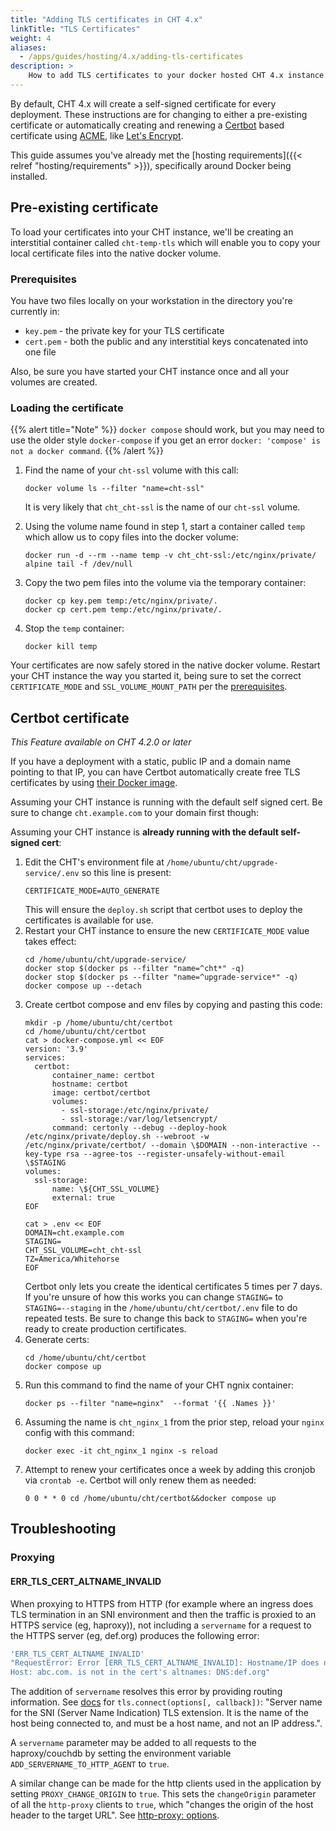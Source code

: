 ```yaml
---
title: "Adding TLS certificates in CHT 4.x"
linkTitle: "TLS Certificates"
weight: 4
aliases:
  - /apps/guides/hosting/4.x/adding-tls-certificates
description: >
    How to add TLS certificates to your docker hosted CHT 4.x instance
---
```


By default, CHT 4.x will create a self-signed certificate for every deployment.  These instructions are for changing to either a pre-existing certificate or automatically creating and renewing a [Certbot](https://certbot.eff.org/) based certificate using [ACME](https://acmeclients.com/), like [Let's Encrypt](https://letsencrypt.org/).

This guide assumes you've already met the [hosting requirements]({{< relref "hosting/requirements" >}}), specifically around Docker being installed.

## Pre-existing certificate

To load your certificates into your CHT instance, we'll be creating an interstitial container called `cht-temp-tls` which will enable you to copy your local certificate files into the native docker volume.

### Prerequisites

You have two files locally on your workstation in the directory you're currently in:

   * `key.pem` - the private key for your TLS certificate
   * `cert.pem` - both the public and any interstitial keys concatenated into one file

Also, be sure you have started your CHT instance once and all your volumes are created.  

### Loading the certificate

{{% alert title="Note" %}}
`docker compose` should work, but you may need to use the older style `docker-compose` if you get an error `docker: 'compose' is not a docker command`.
{{% /alert %}}

1. Find the name of your `cht-ssl` volume with this call:

   ```shell
   docker volume ls --filter "name=cht-ssl"
   ```
   It is very likely that `cht_cht-ssl` is the name of our `cht-ssl` volume.
2. Using the volume name found in step 1, start a container called `temp` which allow us to copy files into the docker volume:

    ```shell
   docker run -d --rm --name temp -v cht_cht-ssl:/etc/nginx/private/ alpine tail -f /dev/null
   ```
3. Copy the two pem files into the volume via the temporary container:
   ```
   docker cp key.pem temp:/etc/nginx/private/.
   docker cp cert.pem temp:/etc/nginx/private/.
   ```
4. Stop the `temp` container: 
   ```shell
   docker kill temp
   ```

Your certificates are now safely stored in the native docker volume. Restart your CHT instance the way you started it, being sure to set the correct `CERTIFICATE_MODE` and `SSL_VOLUME_MOUNT_PATH` per the [prerequisites](#prerequisites).

## Certbot certificate

_This Feature available on CHT 4.2.0 or later_

If you have a deployment with a static, public IP and a domain name pointing to that IP, you can have Certbot automatically create free TLS certificates by using [their Docker image](https://hub.docker.com/r/certbot/certbot/). 

Assuming your CHT instance is running with the default self signed cert. Be sure to change `cht.example.com` to your domain first though:


Assuming your CHT instance is **already running with the default self-signed cert**:

1. Edit the CHT's environment file at `/home/ubuntu/cht/upgrade-service/.env` so this line is present:
   ```shell
   CERTIFICATE_MODE=AUTO_GENERATE
   ```
   This will ensure the `deploy.sh` script that certbot uses to deploy the certificates is available for use.
2. Restart your CHT instance to ensure the new `CERTIFICATE_MODE` value takes effect:
   ```shell
   cd /home/ubuntu/cht/upgrade-service/
   docker stop $(docker ps --filter "name=^cht*" -q)
   docker stop $(docker ps --filter "name=^upgrade-service*" -q)
   docker compose up --detach
   ```
3. Create certbot compose and env files by copying and pasting this code:
   ```shell
   mkdir -p /home/ubuntu/cht/certbot
   cd /home/ubuntu/cht/certbot
   cat > docker-compose.yml << EOF
   version: '3.9'
   services:
     certbot:
         container_name: certbot
         hostname: certbot
         image: certbot/certbot
         volumes:
           - ssl-storage:/etc/nginx/private/
           - ssl-storage:/var/log/letsencrypt/
         command: certonly --debug --deploy-hook /etc/nginx/private/deploy.sh --webroot -w /etc/nginx/private/certbot/ --domain \$DOMAIN --non-interactive --key-type rsa --agree-tos --register-unsafely-without-email \$STAGING
   volumes:
     ssl-storage:
         name: \${CHT_SSL_VOLUME}
         external: true
   EOF
   
   cat > .env << EOF
   DOMAIN=cht.example.com
   STAGING=
   CHT_SSL_VOLUME=cht_cht-ssl
   TZ=America/Whitehorse
   EOF
   ```
   Certbot only lets you create the identical certificates 5 times per 7 days.  If you're unsure of how this works you can change `STAGING=` to `STAGING=--staging` in the `/home/ubuntu/cht/certbot/.env` file to do repeated tests.  Be sure to change this back to `STAGING=` when you're ready to create production certificates.
4. Generate certs:
   ```shell
   cd /home/ubuntu/cht/certbot
   docker compose up
   ```
5. Run this command to find the name of your CHT ngnix container:
   ```shell
   docker ps --filter "name=nginx"  --format '{{ .Names }}'
   ```
6. Assuming the name is `cht_nginx_1` from the prior step, reload your `nginx` config with this command:
    ```shell
    docker exec -it cht_nginx_1 nginx -s reload
    ```
7. Attempt to renew your certificates once a week by adding this cronjob via `crontab -e`.  Certbot will only renew them as needed:
   ```shell
   0 0 * * 0 cd /home/ubuntu/cht/certbot&&docker compose up
   ```

## Troubleshooting

### Proxying

#### ERR_TLS_CERT_ALTNAME_INVALID

When proxying to HTTPS from HTTP (for example where an ingress does TLS termination in an SNI environment and then the traffic is proxied to an HTTPS service (eg, haproxy)), not including a `servername` for a request to the HTTPS server (eg, def.org) produces the following error:

   ```sh 
   'ERR_TLS_CERT_ALTNAME_INVALID'
   "RequestError: Error [ERR_TLS_CERT_ALTNAME_INVALID]: Hostname/IP does not match certificate's altnames:
   Host: abc.com. is not in the cert's altnames: DNS:def.org"
   ```

The addition of `servername` resolves this error by providing routing information. See [docs](https://nodejs.org/api/tls.html) for `tls.connect(options[, callback])`: "Server name for the SNI (Server Name Indication) TLS extension. It is the name of the host being connected to, and must be a host name, and not an IP address.".

A `servername` parameter may be added to all requests to the haproxy/couchdb by setting the environment variable `ADD_SERVERNAME_TO_HTTP_AGENT` to `true`.

A similar change can be made for the http clients used in the application by setting `PROXY_CHANGE_ORIGIN` to `true`. This sets the `changeOrigin` parameter of all the `http-proxy` clients to `true`, which "changes the origin of the host header to the target URL". See [http-proxy: options](https://www.npmjs.com/package/http-proxy#options).
